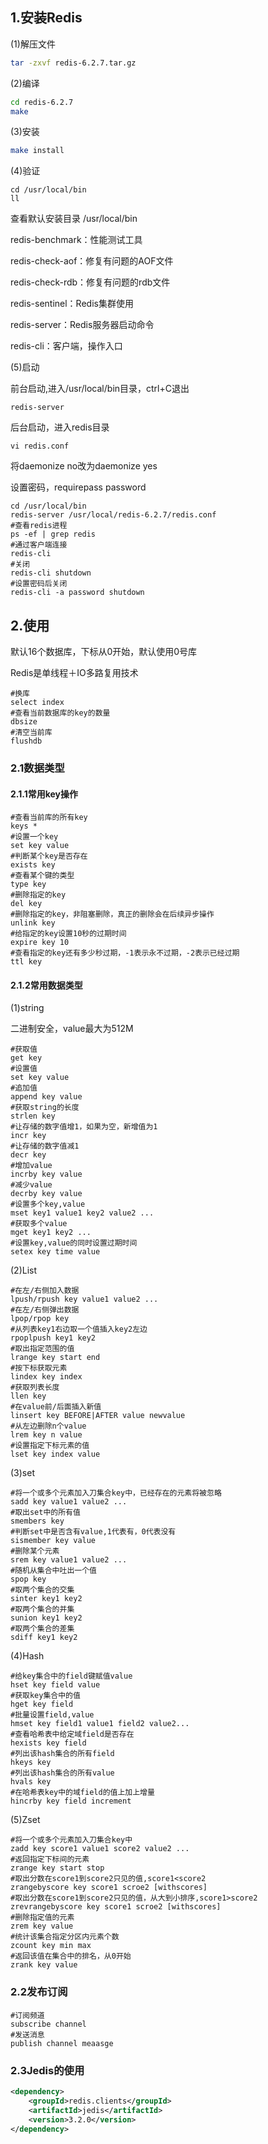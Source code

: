 ## 1.安装Redis

(1)解压文件

```sh
tar -zxvf redis-6.2.7.tar.gz
```

(2)编译

```sh
cd redis-6.2.7
make
```

(3)安装

```sh
make install
```

(4)验证

```
cd /usr/local/bin
ll
```

查看默认安装目录 /usr/local/bin

redis-benchmark：性能测试工具

redis-check-aof：修复有问题的AOF文件

redis-check-rdb：修复有问题的rdb文件

redis-sentinel：Redis集群使用

redis-server：Redis服务器启动命令

redis-cli：客户端，操作入口

(5)启动

前台启动,进入/usr/local/bin目录，ctrl+C退出

```shell
redis-server
```

后台启动，进入redis目录

```
vi redis.conf
```

将daemonize no改为daemonize yes

设置密码，requirepass password

```shell
cd /usr/local/bin
redis-server /usr/local/redis-6.2.7/redis.conf
#查看redis进程
ps -ef | grep redis
#通过客户端连接
redis-cli
#关闭
redis-cli shutdown
#设置密码后关闭
redis-cli -a password shutdown
```

## 2.使用

默认16个数据库，下标从0开始，默认使用0号库

Redis是单线程＋IO多路复用技术

```shell
#换库
select index
#查看当前数据库的key的数量
dbsize
#清空当前库
flushdb
```

### 2.1数据类型

#### 2.1.1常用key操作

```shell
#查看当前库的所有key
keys *
#设置一个key
set key value
#判断某个key是否存在
exists key
#查看某个键的类型
type key
#删除指定的key
del key
#删除指定的key，非阻塞删除，真正的删除会在后续异步操作
unlink key
#给指定的key设置10秒的过期时间
expire key 10
#查看指定的key还有多少秒过期，-1表示永不过期，-2表示已经过期
ttl key
```

#### 2.1.2常用数据类型

(1)string

二进制安全，value最大为512M

```shell
#获取值
get key
#设置值
set key value
#追加值
append key value
#获取string的长度
strlen key
#让存储的数字值增1，如果为空，新增值为1
incr key
#让存储的数字值减1
decr key
#增加value
incrby key value
#减少value
decrby key value
#设置多个key,value
mset key1 value1 key2 value2 ...
#获取多个value
mget key1 key2 ...
#设置key,value的同时设置过期时间
setex key time value
```

(2)List

```shell
#在左/右侧加入数据
lpush/rpush key value1 value2 ...
#在左/右侧弹出数据
lpop/rpop key
#从列表key1右边取一个值插入key2左边
rpoplpush key1 key2
#取出指定范围的值
lrange key start end
#按下标获取元素
lindex key index
#获取列表长度
llen key
#在value前/后面插入新值
linsert key BEFORE|AFTER value newvalue
#从左边删除n个value
lrem key n value
#设置指定下标元素的值
lset key index value
```

(3)set

```shell
#将一个或多个元素加入刀集合key中，已经存在的元素将被忽略
sadd key value1 value2 ...
#取出set中的所有值
smembers key
#判断set中是否含有value,1代表有，0代表没有
sismember key value
#删除某个元素
srem key value1 value2 ...
#随机从集合中吐出一个值
spop key
#取两个集合的交集
sinter key1 key2
#取两个集合的并集
sunion key1 key2
#取两个集合的差集
sdiff key1 key2
```

(4)Hash

```shell
#给key集合中的field键赋值value
hset key field value
#获取key集合中的值
hget key field
#批量设置field,value
hmset key field1 value1 field2 value2...
#查看哈希表中给定域field是否存在
hexists key field
#列出该hash集合的所有field
hkeys key
#列出该hash集合的所有value
hvals key
#在哈希表key中的域field的值上加上增量
hincrby key field increment
```

(5)Zset

```shell
#将一个或多个元素加入刀集合key中
zadd key score1 value1 score2 value2 ...
#返回指定下标间的元素
zrange key start stop
#取出分数在score1到score2只见的值,score1<score2
zrangebyscore key score1 scroe2 [withscores]
#取出分数在score1到score2只见的值，从大到小排序,score1>score2
zrevrangebyscore key score1 scroe2 [withscores]
#删除指定值的元素
zrem key value
#统计该集合指定分区内元素个数
zcount key min max
#返回该值在集合中的排名，从0开始
zrank key value
```

### 2.2发布订阅

```shell
#订阅频道
subscribe channel
#发送消息
publish channel meaasge
```

### 2.3Jedis的使用

```xml
<dependency>
	<groupId>redis.clients</groupId>
	<artifactId>jedis</artifactId>
	<version>3.2.0</version>
</dependency>
```

